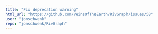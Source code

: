 ```yaml
---
title: "Fix deprecation warning"
html_url: "https://github.com/VeinsOfTheEarth/RivGraph/issues/58"
user: "jonschwenk"
repo: "jonschwenk/RivGraph"
---
```


